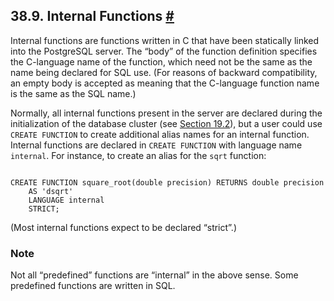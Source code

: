 ## 38.9. Internal Functions [#](#XFUNC-INTERNAL)

Internal functions are functions written in C that have been statically linked into the PostgreSQL server. The “body” of the function definition specifies the C-language name of the function, which need not be the same as the name being declared for SQL use. (For reasons of backward compatibility, an empty body is accepted as meaning that the C-language function name is the same as the SQL name.)

Normally, all internal functions present in the server are declared during the initialization of the database cluster (see [Section 19.2](creating-cluster.html "19.2. Creating a Database Cluster")), but a user could use `CREATE FUNCTION` to create additional alias names for an internal function. Internal functions are declared in `CREATE FUNCTION` with language name `internal`. For instance, to create an alias for the `sqrt` function:

```

CREATE FUNCTION square_root(double precision) RETURNS double precision
    AS 'dsqrt'
    LANGUAGE internal
    STRICT;
```

(Most internal functions expect to be declared “strict”.)

### Note

Not all “predefined” functions are “internal” in the above sense. Some predefined functions are written in SQL.